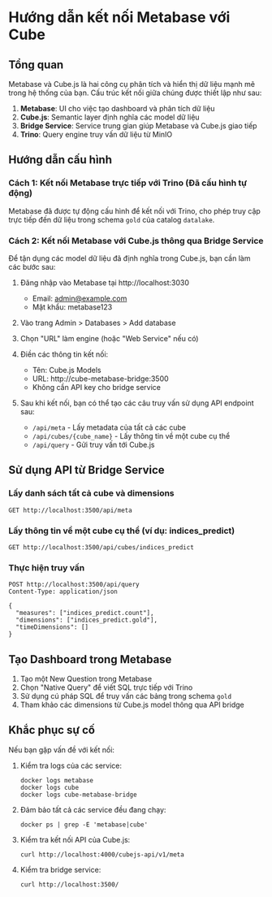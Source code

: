 # Hướng dẫn kết nối Metabase với Cube

## Tổng quan

Metabase và Cube.js là hai công cụ phân tích và hiển thị dữ liệu mạnh mẽ trong hệ thống của bạn. Cấu trúc kết nối giữa chúng được thiết lập như sau:

1. **Metabase**: UI cho việc tạo dashboard và phân tích dữ liệu
2. **Cube.js**: Semantic layer định nghĩa các model dữ liệu
3. **Bridge Service**: Service trung gian giúp Metabase và Cube.js giao tiếp
4. **Trino**: Query engine truy vấn dữ liệu từ MinIO

## Hướng dẫn cấu hình

### Cách 1: Kết nối Metabase trực tiếp với Trino (Đã cấu hình tự động)

Metabase đã được tự động cấu hình để kết nối với Trino, cho phép truy cập trực tiếp đến dữ liệu trong schema `gold` của catalog `datalake`.

### Cách 2: Kết nối Metabase với Cube.js thông qua Bridge Service

Để tận dụng các model dữ liệu đã định nghĩa trong Cube.js, bạn cần làm các bước sau:

1. Đăng nhập vào Metabase tại http://localhost:3030
   - Email: admin@example.com
   - Mật khẩu: metabase123

2. Vào trang Admin > Databases > Add database

3. Chọn "URL" làm engine (hoặc "Web Service" nếu có)

4. Điền các thông tin kết nối:
   - Tên: Cube.js Models
   - URL: http://cube-metabase-bridge:3500
   - Không cần API key cho bridge service

5. Sau khi kết nối, bạn có thể tạo các câu truy vấn sử dụng API endpoint sau:
   - `/api/meta` - Lấy metadata của tất cả các cube
   - `/api/cubes/{cube_name}` - Lấy thông tin về một cube cụ thể
   - `/api/query` - Gửi truy vấn tới Cube.js

## Sử dụng API từ Bridge Service

### Lấy danh sách tất cả cube và dimensions

```
GET http://localhost:3500/api/meta
```

### Lấy thông tin về một cube cụ thể (ví dụ: indices_predict)

```
GET http://localhost:3500/api/cubes/indices_predict
```

### Thực hiện truy vấn

```
POST http://localhost:3500/api/query
Content-Type: application/json

{
  "measures": ["indices_predict.count"],
  "dimensions": ["indices_predict.gold"],
  "timeDimensions": []
}
```

## Tạo Dashboard trong Metabase

1. Tạo một New Question trong Metabase
2. Chọn "Native Query" để viết SQL trực tiếp với Trino
3. Sử dụng cú pháp SQL để truy vấn các bảng trong schema `gold`
4. Tham khảo các dimensions từ Cube.js model thông qua API bridge

## Khắc phục sự cố

Nếu bạn gặp vấn đề với kết nối:

1. Kiểm tra logs của các service:
   ```
   docker logs metabase
   docker logs cube
   docker logs cube-metabase-bridge
   ```

2. Đảm bảo tất cả các service đều đang chạy:
   ```
   docker ps | grep -E 'metabase|cube'
   ```

3. Kiểm tra kết nối API của Cube.js:
   ```
   curl http://localhost:4000/cubejs-api/v1/meta
   ```

4. Kiểm tra bridge service:
   ```
   curl http://localhost:3500/
   ```

